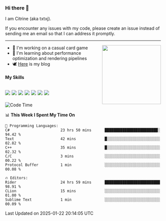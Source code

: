 ### Hi there 👋

I am Citrine (aka txtxj).

If you encounter any issues with my code, please create an issue instead of sending me an email so that I can address it promptly.

---

<img align="right" height="190" src="http://github-profile-summary-cards.vercel.app/api/cards/stats?username=txtxj&theme=vue">

- 🌱 I'm working on a casual card game
- 📖 I'm learning about performance optimization and rendering pipelines
- 🕊️ [Here](https://txtxj.top) is my blog

#### My Skills

![](https://img.shields.io/badge/Unity-000000?logo=unity&logoColor=fff)
![](https://img.shields.io/badge/C%23-239120?logo=csharp&logoColor=fff)
![](https://img.shields.io/badge/Python-3e74a2?logo=python&logoColor=fff)
![](https://img.shields.io/badge/C++-65318e?logo=cplusplus&logoColor=fff)
![](https://img.shields.io/badge/Vue-4FC08D?logo=vuedotjs&logoColor=fff)
![](https://img.shields.io/badge/Blender-f5792a?logo=blender&logoColor=fff)
![](https://img.shields.io/badge/MS%20SQL-cc2927?logo=microsoftsqlserver&logoColor=fff)
---

<!--START_SECTION:waka-->
![Code Time](http://img.shields.io/badge/Code%20Time-2%2C451%20hrs%2039%20mins-blue)

📊 **This Week I Spent My Time On** 

```text
💬 Programming Languages: 
C#                       23 hrs 50 mins      ████████████████████████░   94.42 % 
Text                     42 mins             █░░░░░░░░░░░░░░░░░░░░░░░░   02.82 % 
C++                      35 mins             █░░░░░░░░░░░░░░░░░░░░░░░░   02.32 % 
C/C                      3 mins              ░░░░░░░░░░░░░░░░░░░░░░░░░   00.22 % 
Protocol Buffer          1 min               ░░░░░░░░░░░░░░░░░░░░░░░░░   00.08 % 

🔥 Editors: 
Rider                    24 hrs 59 mins      █████████████████████████   98.91 % 
CLion                    15 mins             ░░░░░░░░░░░░░░░░░░░░░░░░░   01.00 % 
Sublime Text             1 min               ░░░░░░░░░░░░░░░░░░░░░░░░░   00.09 % 
```


 Last Updated on 2025-01-22 20:14:05 UTC
<!--END_SECTION:waka-->
